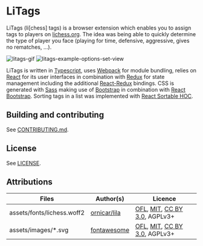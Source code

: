 # LiTags

LiTags (li[chess] tags) is a browser extension which enables you to assign tags
to players on [lichess.org](https://www.lichess.org). The idea was being able to quickly determine the 
type of player you face (playing for time, defensive, aggressive, gives no rematches, ...).

<img src="https://raw.githubusercontent.com/mpunkenhofer/litags/master/assets/images/litags.gif" alt="litags-gif"/>
<img src="https://raw.githubusercontent.com/mpunkenhofer/litags/master/assets/images/litags_example_options_set-view.png" alt="litags-example-options-set-view"/>


LiTags is written in [Typescript](https://www.typescriptlang.org/), uses [Webpack](https://webpack.js.org/) for module 
bundling, relies on [React](https://reactjs.org/) for its user interfaces in combination with 
[Redux](https://redux.js.org/) for state management including the additional [React-Redux](https://react-redux.js.org/) 
bindings. CSS is generated with [Sass](https://sass-lang.com/) making use of [Bootstrap](https://getbootstrap.com/) in 
combination with [React Bootstrap](https://react-bootstrap.github.io/). Sorting tags in a list was implemented with 
[React Sortable HOC](https://github.com/clauderic/react-sortable-hoc).

## Building and contributing

See [CONTRIBUTING.md](/CONTRIBUTING.md).

## License

See [LICENSE](/LICENSE).

## Attributions
Files | Author(s) | Licence
---|---|---
assets/fonts/lichess.woff2 | [ornicar/lila](https://github.com/ornicar/lila/blob/master/public/font/lichess.woff2) | [OFL](http://scripts.sil.org/cms/scripts/page.php?site_id=nrsi&id=OFL), [MIT](https://github.com/primer/octicons/blob/master/LICENSE), [CC BY 3.0](https://creativecommons.org/licenses/by/3.0/), AGPLv3+
assets/images/*.svg | [fontawesome](https://fontawesome.com/) | [OFL](http://scripts.sil.org/cms/scripts/page.php?site_id=nrsi&id=OFL), [MIT](https://github.com/primer/octicons/blob/master/LICENSE), [CC BY 3.0](https://creativecommons.org/licenses/by/3.0/), AGPLv3+


  
